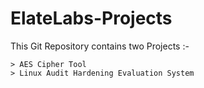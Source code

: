# ElateLabs-Projects

This Git Repository contains two Projects :-

```
> AES Cipher Tool
> Linux Audit Hardening Evaluation System 
```